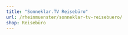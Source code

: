 ```yaml
---
title: "Sonneklar.TV Reisebüro"
url: /rheinmuenster/sonneklar-tv-reisebuero/
shop: Reisebüro
---
```

